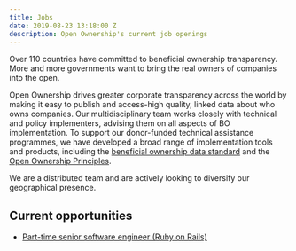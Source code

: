 ```yaml
---
title: Jobs
date: 2019-08-23 13:18:00 Z
description: Open Ownership's current job openings
---
```


Over 110 countries have committed to beneficial ownership transparency. More and more governments want to bring the real owners of companies into the open.

Open Ownership drives greater corporate transparency across the world by making it easy to publish and access-high quality, linked data about who owns companies.  Our multidisciplinary team works closely with technical and policy implementers, advising them on all aspects of BO implementation.  To support our donor-funded technical assistance programmes, we have developed a broad range of implementation tools and products, including the [beneficial ownership data standard](http://standard.openownership.org/en/latest/) and the [Open Ownership Principles](https://www.openownership.org/principles/).

We are a distributed team and are actively looking to diversify our geographical presence.

## Current opportunities

* [Part-time senior software engineer (Ruby on Rails)](/jobs/part-time-senior-software-engineer-ruby-on-rails-six-month-contract)